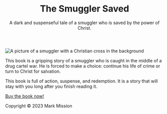 <!DOCTYPE html>
<html lang="en">
<head>
  <meta charset="UTF-8">
  <meta name="viewport" content="width=device-width, initial-scale=1">
  <title>The Smuggler Saved</title>
  <link rel="stylesheet" href="style.css">
</head>
<body>
  <header>
    <h1>The Smuggler Saved</h1>
    <p>A dark and suspenseful tale of a smuggler who is saved by the power of Christ.</p>
  </header>
  <main>
    <img src="smuggler.jpg" alt="A picture of a smuggler with a Christian cross in the background">
    <p>
      This book is a gripping story of a smuggler who is caught in the middle of a drug cartel war. He is forced to make a choice: continue his life of crime or turn to Christ for salvation.
    </p>
    <p>
      This book is full of action, suspense, and redemption. It is a story that will stay with you long after you finish reading it.
    </p>
    <a href="https://www.amazon.com/Smuggler-Saved-Mark-Misson/dp/1665554920">Buy the book now!</a>
  </main>
  <footer>
    <p>Copyright &copy; 2023 Mark Mission</p>
  </footer>
</body>
</html>
